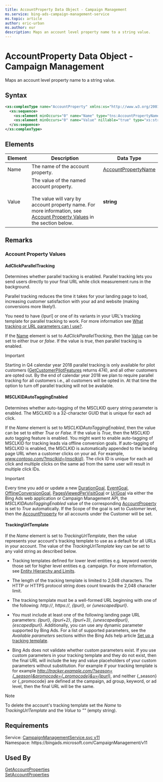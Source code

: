 ```yaml
---
title: AccountProperty Data Object - Campaign Management
ms.service: bing-ads-campaign-management-service
ms.topic: article
author: eric-urban
ms.author: eur
description: Maps an account level property name to a string value.
---
```

# AccountProperty Data Object - Campaign Management
Maps an account level property name to a string value.

## Syntax
```xml
<xs:complexType name="AccountProperty" xmlns:xs="http://www.w3.org/2001/XMLSchema">
  <xs:sequence>
    <xs:element minOccurs="0" name="Name" type="tns:AccountPropertyName" />
    <xs:element minOccurs="0" name="Value" nillable="true" type="xs:string" />
  </xs:sequence>
</xs:complexType>
```

## <a name="elements"></a>Elements

|Element|Description|Data Type|
|-----------|---------------|-------------|
|<a name="name"></a>Name|The name of the account property.|[AccountPropertyName](accountpropertyname.md)|
|<a name="value"></a>Value|The value of the named account property.<br/><br/>The value will vary by account property name. For more information, see [Account Property Values](#accountpropertyvalues) in the section below.|**string**|

## <a name="remarks"></a>Remarks
### <a name="accountpropertyvalues"></a>Account Property Values
#### <a name="adclickparalleltracking"></a>AdClickParallelTracking
Determines whether parallel tracking is enabled. Parallel tracking lets you send users directly to your final URL while click measurement runs in the background.

Parallel tracking reduces the time it takes for your landing page to load, increasing customer satisfaction with your ad and website (making conversions more likely!).

You need to have {lpurl] or one of its variants in your URL's tracking template for parallel tracking to work. For more information see [What tracking or URL parameters can I use?](https://help.bingads.microsoft.com/#apex/3/en/56799/2-500).

If the [Name](#name) element is set to *AdClickParallelTracking*, then the [Value](#value) can be set to either *true* or *false*. If the value is *true*, then parallel tracking is enabled.

> [!IMPORTANT]
> Starting in Q4 calendar year 2018 parallel tracking is only available for pilot customers ([GetCustomerPilotFeatures](../customer-management-service/getcustomerpilotfeatures.md) returns 474), and all other customers are opted out. By the end of calendar year 2018 we plan to require parallel tracking for all customers i.e., all customers will be opted in. At that time the option to turn off parallel tracking will not be available. 

#### <a name="msclkidautotaggingenabled"></a>MSCLKIDAutoTaggingEnabled
Determines whether auto-tagging of the MSCLKID query string parameter is enabled. The MSCLKID is a 32-character GUID that is unique for each ad click.

If the *Name* element is set to *MSCLKIDAutoTaggingEnabled*, then the value can be set to either *True* or *False*. If the value is *True*, then the MSCLKID auto tagging feature is enabled. You might want to enable auto-tagging of MSCLKID for tracking leads via offline conversion goals. If auto-tagging of MSCLKID is enabled, the MSCLKID is automatically appended to the landing page URL when a customer clicks on your ad. For example, *www.contoso.com/?msclkid={msclkid}*. The click ID is unique for each ad click and multiple clicks on the same ad from the same user will result in multiple click IDs.

> [!IMPORTANT]
> Every time you add or update a new [DurationGoal](durationgoal.md), [EventGoal](eventgoal.md), [OfflineConversionGoal](offlineconversiongoal.md), [PagesViewedPerVisitGoal](pagesviewedpervisitgoal.md) or [UrlGoal](urlgoal.md) via either the Bing Ads web application or Campaign Management API, the *MSCLKIDAutoTaggingEnabled* value of the corresponding [AccountProperty](accountproperty.md) is set to *True* automatically. If the Scope of the goal is set to *Customer* level, then the [AccountProperty](accountproperty.md) for all accounts under the Customer will be set. 

#### <a name="trackingurltemplate"></a>TrackingUrlTemplate
If the *Name* element is set to *TrackingUrlTemplate*, then the value represents your account's tracking template to use as a default for all URLs in your account. The value of the *TrackingUrlTemplate* key can be set to any valid string as described below.

- Tracking templates defined for lower level entities e.g. keyword override those set for higher level entities e.g. campaign. For more information, see [Entity Hierarchy and Limits](http://go.microsoft.com/fwlink/?LinkID=627130).

- The length of the tracking template is limited to 2,048 characters. The HTTP or HTTPS protocol string does count towards the 2,048 character limit.

- The tracking template must be a well-formed URL beginning with one of the following: *http://*, *https://*, *{lpurl}*, or *{unescapedlpurl}*.

- You must include at least one of the following landing page URL parameters: *{lpurl}*, *{lpurl+2}*, *{lpurl+3}*, *{unescapedlpurl}*, *{escapedlpurl}*. Additionally, you can use any dynamic parameter supported by Bing Ads. For a list of supported parameters, see the *Available parameters* sections within the Bing Ads help article [Set up a tracking template](https://help.bingads.microsoft.com/#apex/3/en/56772/-1).

- Bing Ads does not validate whether custom parameters exist. If you use custom parameters in your tracking template and they do not exist, then the final URL will include the key and value placeholders of your custom parameters without substitution. For example if your tracking template is  for example *http://tracker.example.com/?season={_season}&promocode={_promocode}&u={lpurl}*, and neither {_season} or {_promocode}  are defined at the campaign, ad group, keyword, or ad level, then the final URL will be the same.

> [!NOTE]
> To delete the account's tracking template set the *Name* to *TrackingUrlTemplate* and the *Value* to *""* (empty string).

## Requirements
Service: [CampaignManagementService.svc v11](https://campaign.api.bingads.microsoft.com/Api/Advertiser/CampaignManagement/v11/CampaignManagementService.svc)  
Namespace: https\://bingads.microsoft.com/CampaignManagement/v11  

## Used By
[GetAccountProperties](getaccountproperties.md)  
[SetAccountProperties](setaccountproperties.md)  
